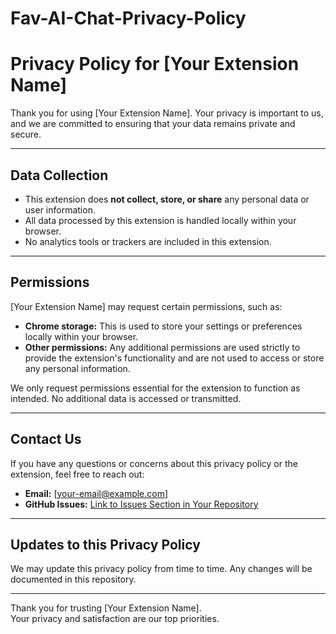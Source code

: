 # Fav-AI-Chat-Privacy-Policy
# Privacy Policy for [Your Extension Name]

Thank you for using [Your Extension Name]. Your privacy is important to us, and we are committed to ensuring that your data remains private and secure.

---

## **Data Collection**

- This extension does **not collect, store, or share** any personal data or user information.
- All data processed by this extension is handled locally within your browser.
- No analytics tools or trackers are included in this extension.

---

## **Permissions**

[Your Extension Name] may request certain permissions, such as:
- **Chrome storage:** This is used to store your settings or preferences locally within your browser.
- **Other permissions:** Any additional permissions are used strictly to provide the extension's functionality and are not used to access or store any personal information.

We only request permissions essential for the extension to function as intended. No additional data is accessed or transmitted.

---

## **Contact Us**

If you have any questions or concerns about this privacy policy or the extension, feel free to reach out:

- **Email:** [your-email@example.com]
- **GitHub Issues:** [Link to Issues Section in Your Repository](https://github.com/your-username/your-repository/issues)

---

## **Updates to this Privacy Policy**

We may update this privacy policy from time to time. Any changes will be documented in this repository.

---

Thank you for trusting [Your Extension Name].  
Your privacy and satisfaction are our top priorities.
